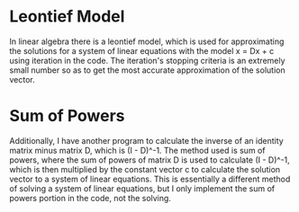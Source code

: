 # Leontief Model
In linear algebra there is a leontief model, which is used for approximating the solutions for a system of linear equations with the model x = Dx + c using iteration in the code. The iteration's stopping criteria is an extremely small number so as to get the most accurate approximation of the solution vector.

# Sum of Powers
Additionally, I have another program to calculate the inverse of an identity matrix minus matrix D, which is (I - D)^-1. The method used is sum of powers, where the sum of powers of matrix D is used to calculate (I - D)^-1, which is then multiplied by the constant vector c to calculate the solution vector to a system of linear equations. This is essentially a different method of solving a system of linear equations, but I only implement the sum of powers portion in the code, not the solving.
